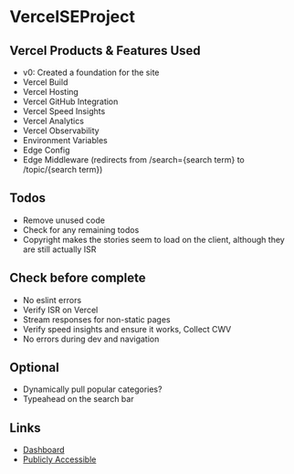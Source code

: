 # VercelSEProject
 
## Vercel Products & Features Used
- v0: Created a foundation for the site
- Vercel Build
- Vercel Hosting
- Vercel GitHub Integration
- Vercel Speed Insights
- Vercel Analytics
- Vercel Observability
- Environment Variables
- Edge Config
- Edge Middleware (redirects from /search={search term} to /topic/{search term})

## Todos
- Remove unused code
- Check for any remaining todos
- Copyright makes the stories seem to load on the client, although they are still actually ISR

## Check before complete
- No eslint errors
- Verify ISR on Vercel 
- Stream responses for non-static pages
- Verify speed insights and ensure it works, Collect CWV
- No errors during dev and navigation

## Optional
- Dynamically pull popular categories?
- Typeahead on the search bar

## Links
- [Dashboard](https://vercel.com/rawwebdesigns-projects/vercel-se-project)
- [Publicly Accessible](https://vercel-se-project.vercel.app/)